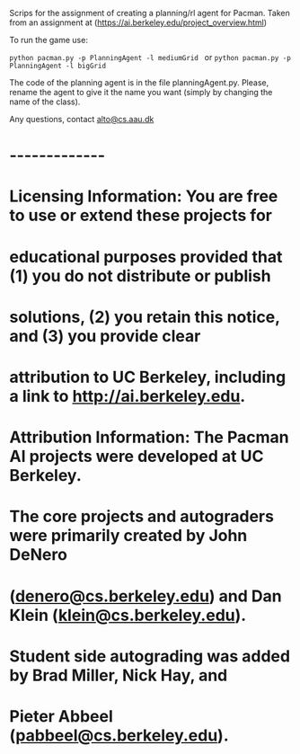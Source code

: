 Scrips for the assignment of creating a planning/rl agent for Pacman. Taken from an assignment at (https://ai.berkeley.edu/project_overview.html)

To run the game use: 

`python pacman.py -p PlanningAgent -l mediumGrid `
or
`python pacman.py -p PlanningAgent -l bigGrid`

The code of the planning agent is in the file planningAgent.py. Please, rename the agent to give it the name you want (simply by changing the name of the class).

Any questions, contact alto@cs.aau.dk


# -------------
# Licensing Information:  You are free to use or extend these projects for
# educational purposes provided that (1) you do not distribute or publish
# solutions, (2) you retain this notice, and (3) you provide clear
# attribution to UC Berkeley, including a link to http://ai.berkeley.edu.
#
# Attribution Information: The Pacman AI projects were developed at UC Berkeley.
# The core projects and autograders were primarily created by John DeNero
# (denero@cs.berkeley.edu) and Dan Klein (klein@cs.berkeley.edu).
# Student side autograding was added by Brad Miller, Nick Hay, and
# Pieter Abbeel (pabbeel@cs.berkeley.edu).
